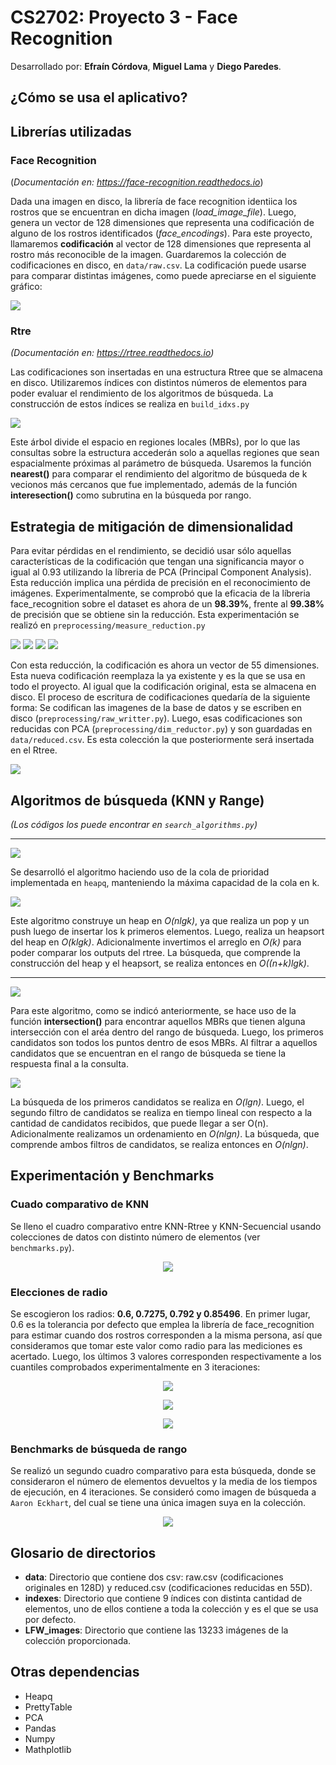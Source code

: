 # CS2702: Proyecto 3 - Face Recognition

Desarrollado por: **Efraín Córdova**, **Miguel Lama** y **Diego Paredes**.

## ¿Cómo se usa el aplicativo?

## Librerías utilizadas

### Face Recognition

(*Documentación en: https://face-recognition.readthedocs.io*)

Dada una imagen en disco, la librería de face recognition identiica los rostros que se encuentran en dicha imagen (*load_image_file*). Luego, genera un vector de 128 dimensiones que representa una codificación de alguno de los rostros identificados (*face_encodings*). Para este proyecto, llamaremos **codificación** al vector de 128 dimensiones que representa al rostro más reconocible de la imagen. Guardaremos la colección de codificaciones en disco, en `data/raw.csv`. La codificación puede usarse para comparar distintas imágenes, como puede apreciarse en el siguiente gráfico:

![](https://cdn.discordapp.com/attachments/917173840377937960/917176643620065341/fr.png)

### Rtre

*(Documentación en: https://rtree.readthedocs.io)*

Las codificaciones son insertadas en una estructura Rtree que se almacena en disco. Utilizaremos índices con distintos números de elementos para poder evaluar el rendimiento de los algoritmos de búsqueda. La construcción de estos índices se realiza en `build_idxs.py`

![](https://cdn.discordapp.com/attachments/917173840377937960/917185308867571752/built_time.png)

Este árbol divide el espacio en regiones locales (MBRs), por lo que las consultas sobre la estructura accederán solo a aquellas regiones que sean espacialmente próximas al parámetro de búsqueda. Usaremos la función **nearest()** para comparar el rendimiento del algoritmo de búsqueda de k vecionos más cercanos que fue implementado, además de la función **interesection()** como subrutina en la búsqueda por rango.

## Estrategia de mitigación de dimensionalidad

Para evitar pérdidas en el rendimiento, se decidió usar sólo aquellas características de la codificación que tengan una significancia mayor o igual al 0.93 utilizando la líbreria de PCA (Principal Component Analysis). Esta reducción implica una pérdida de precisión en el reconocimiento de imágenes. Experimentalmente, se comprobó que la eficacia de la líbreria face_recognition sobre el dataset es ahora de un **98.39%**, frente al **99.38%** de precisión que se obtiene sin la reducción. Esta experimentación se realizó en `preprocessing/measure_reduction.py`

![](https://cdn.discordapp.com/attachments/707425093256609834/917188925066457128/measure1.png)
![](https://cdn.discordapp.com/attachments/707425093256609834/917188925284573214/measure2.png)
![](https://cdn.discordapp.com/attachments/707425093256609834/917188925498486844/measure3.png)
![](https://cdn.discordapp.com/attachments/707425093256609834/917188925670457425/measure4.png)

Con esta reducción, la codificación es ahora un vector de 55 dimensiones. Esta nueva codificación reemplaza la ya existente y es la que se usa en todo el proyecto. Al igual que la codificación original, esta se almacena en disco. El proceso de escritura de codificaciones quedaría de la siguiente forma: Se codifican las imagenes de la base de datos y se escriben en disco (`preprocessing/raw_writter.py`). Luego, esas codificaciones son reducidas con PCA  (`preprocessing/dim_reductor.py`) y son guardadas en `data/reduced.csv`. Es esta colección la que posteriormente será insertada en el Rtree.

![](https://cdn.discordapp.com/attachments/917173840377937960/917192918316507166/red_process.png)

## Algoritmos de búsqueda (KNN y Range)

*(Los códigos los puede encontrar en `search_algorithms.py`)*
***
![](https://cdn.discordapp.com/attachments/917173840377937960/917265045103214632/unknown.png)

Se desarrolló el algoritmo haciendo uso de la cola de prioridad implementada en `heapq`, manteniendo la máxima capacidad de la cola en k. 

![](https://cdn.discordapp.com/attachments/917173840377937960/917249000791494656/knn_search.png)

Este algoritmo construye un heap en *O(nlgk)*, ya que realiza un pop y un push luego de insertar los k primeros elementos. Luego, realiza un heapsort del heap en *O(klgk)*. Adicionalmente invertimos el arreglo en *O(k)* para poder comparar los outputs del rtree. La búsqueda, que comprende la construcción del heap y el heapsort, se realiza entonces en *O((n+k)lgk)*.
***

![](https://cdn.discordapp.com/attachments/917173840377937960/917264609071730758/unknown.png)

Para este algoritmo, como se indicó anteriormente, se hace uso de la función **intersection()** para encontrar aquellos MBRs que tienen alguna intersección con el aréa dentro del rango de búsqueda. Luego, los primeros candidatos son todos los puntos dentro de esos MBRs. Al filtrar a aquellos candidatos que se encuentran en el rango de búsqueda se tiene la respuesta final a la consulta.

![](https://cdn.discordapp.com/attachments/917173840377937960/917252060242645083/range_search.png)

La búsqueda de los primeros candidatos se realiza en *O(lgn)*. Luego, el segundo filtro de candidatos se realiza en tiempo lineal con respecto a la cantidad de candidatos recibidos, que puede llegar a ser O(n). Adicionalmente realizamos un ordenamiento en *O(nlgn)*. La búsqueda, que comprende ambos filtros de candidatos, se realiza entonces en *O(nlgn)*. 

## Experimentación y Benchmarks

### Cuado comparativo de KNN

Se lleno el cuadro comparativo entre KNN-Rtree y KNN-Secuencial usando colecciones de datos con distinto número de elementos (ver `benchmarks.py`). 

<p align="center">
  <img src="https://cdn.discordapp.com/attachments/917173840377937960/917269304850935848/bd2_p3_helper_images.png" />
</p>

### Elecciones de radio 

Se escogieron los radios: **0.6, 0.7275, 0.792 y 0.85496**. En primer lugar, 0.6 es la tolerancia por defecto que emplea la librería de face_recognition para estimar cuando dos rostros corresponden a la misma persona, así que consideramos que tomar este valor como radio para las mediciones es acertado. Luego, los últimos 3 valores corresponden respectivamente a los cuantiles comprobados experimentalmente en 3 iteraciones:
<p align="center">
  <img src="https://cdn.discordapp.com/attachments/917173840377937960/917261420587008020/unknown.png" />
</p>
<p align="center">
  <img src="https://cdn.discordapp.com/attachments/917173840377937960/917261848154365953/unknown.png" />
</p>

<p align="center">
  <img src="https://cdn.discordapp.com/attachments/917173840377937960/917262290976399400/unknown.png" />
</p>



### Benchmarks de búsqueda de rango

Se realizó un segundo cuadro comparativo para esta búsqueda, donde se consideraron el número de elementos devueltos y la media de los tiempos de ejecución, en 4 iteraciones. Se consideró como imagen de búsqueda a `Aaron Eckhart`, del cual se tiene una única imagen suya en la colección.

<p align="center">
  <img src="https://cdn.discordapp.com/attachments/917173840377937960/917264005863735336/benchmarks_range.png" />
</p>

## Glosario de directorios

 - **data**: Directorio que contiene dos csv: raw.csv (codificaciones originales en 128D) y reduced.csv (codificaciones reducidas en 55D).
 - **indexes**: Directorio que contiene 9 índices con distinta cantidad de elementos, uno de ellos contiene a toda la colección y es el que se usa por defecto.
 - **LFW_images**: Directorio que contiene las 13233 imágenes de la colección proporcionada.

## Otras dependencias

 - Heapq
 - PrettyTable
 - PCA
 - Pandas
 - Numpy
 - Mathplotlib

